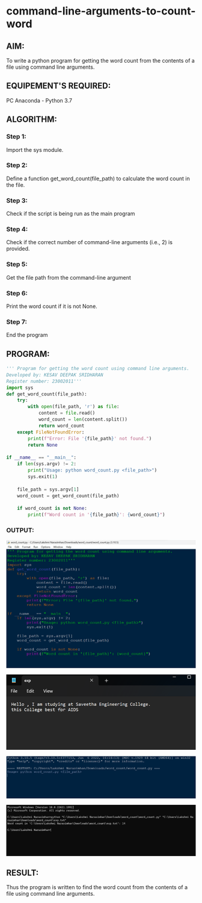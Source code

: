 # command-line-arguments-to-count-word
## AIM:
To write a python program for getting the word count from the contents of a file using command line arguments.
## EQUIPEMENT'S REQUIRED: 
PC
Anaconda - Python 3.7
## ALGORITHM: 
### Step 1:
Import the sys module.
### Step 2: 
Define a function get_word_count(file_path) to calculate the word count in the file.
### Step 3: 
Check if the script is being run as the main program
### Step 4:  
Check if the correct number of command-line arguments (i.e., 2) is provided.
### Step 5: 
Get the file path from the command-line argument
### Step 6: 
Print the word count if it is not None.
### Step 7:
End the program
## PROGRAM:
```python
''' Program for getting the word count using command line arguments.
Developed by: KESAV DEEPAK SRIDHARAN
Register number: 23002011'''
import sys
def get_word_count(file_path):
    try:
        with open(file_path, 'r') as file:
            content = file.read()
            word_count = len(content.split())
            return word_count
    except FileNotFoundError:
        print(f"Error: File '{file_path}' not found.")
        return None

if __name__ == "__main__":
    if len(sys.argv) != 2:
        print("Usage: python word_count.py <file_path>")
        sys.exit(1)

    file_path = sys.argv[1]
    word_count = get_word_count(file_path)

    if word_count is not None:
        print(f"Word count in '{file_path}': {word_count}")

```
### OUTPUT:
![output2](out2.png)

![output4](out4.png)

![output3](out3.png)

![output1](out1.png)





## RESULT:
Thus the program is written to find the word count from the contents of a file using command line arguments.
